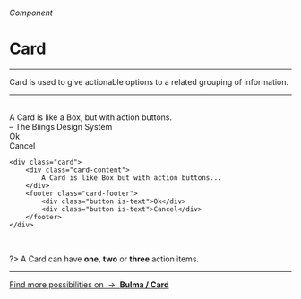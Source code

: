 <h6 class="is-uppercase has-text-grey">Component</h6><h1 class="title is-1 is-family-secondary">Card</h1>
<hr class="is-visible is-size-3">
<p class="subtitle is-5 is-family-secondary">
    <span class="has-text-weight-semibold">Card</span> is used to give actionable options to a related grouping of information.
</p>
<hr class="is-visible is-size-3"><br>

<div class="box has-background-white-bis is-large is-marginless">
    <div class="card">
        <div class="card-content">
            <div class="title">A Card is like a Box, but with action buttons.</div>
            <div class="subtitle is-5">– The Biings Design System</div>
        </div>
        <footer class="card-footer is-size-7">
            <div class="button is-text">Ok</div>
            <div class="button is-text">Cancel</div>
        </footer>
    </div>
</div>

    <div class="card">
        <div class="card-content">
            A Card is like Box but with action buttons...
        </div>
        <footer class="card-footer">
            <div class="button is-text">Ok</div>
            <div class="button is-text">Cancel</div>
        </footer>
    </div>
<br>

?> A Card can have **one**, **two** or **three** action items.

<hr>

<a href="https://bulma.io/documentation/components/card/" target="blank" class="box is-well has-text-grey">
    Find more possibilities on &nbsp;→&nbsp; <strong class="has-text-primary">Bulma / Card</strong></a>
</a>